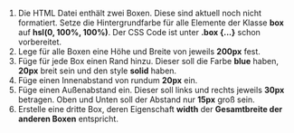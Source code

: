 1. Die HTML Datei enthält zwei Boxen. Diese sind aktuell noch nicht formatiert. Setze die Hintergrundfarbe für alle Elemente der Klasse **box** auf **hsl(0, 100%, 100%)**. Der CSS Code ist unter **.box {...}** schon vorbereitet.
2. Lege für alle Boxen eine Höhe und Breite von jeweils **200px** fest.
3. Füge für jede Box einen Rand hinzu. Dieser soll die Farbe **blue** haben, **20px** breit sein und den style **solid** haben.
4. Füge einen Innenabstand von rundum **20px** ein.
5. Füge einen Außenabstand ein. Dieser soll links und rechts jeweils **30px** betragen. Oben und Unten soll der Abstand nur **15px** groß sein.
6. Erstelle eine dritte Box, deren Eigenschaft **width** der **Gesamtbreite der anderen Boxen** entspricht.
